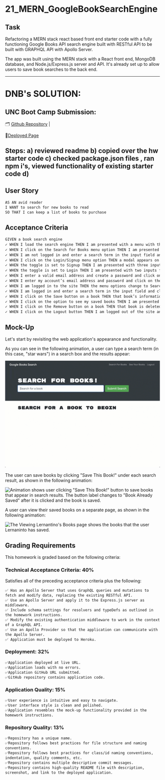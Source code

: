 # 21_MERN_GoogleBookSearchEngine

## Task

Refactoring a MERN stack react based front end starter code with a fully functioning Google Books API search engine built with RESTful API to be built with GRAPHQL API with Apollo Server. 

The app was built using the MERN stack with a React front end, MongoDB database, and Node.js/Express.js server and API. It's already set up to allow users to save book searches to the back end. 

--------------------------------
# DNB's SOLUTION: 

## UNC Boot Camp Submission: 

🗂️ [Github Repository]() | 

📑[Deployed Page ]() 

Steps: 
a) reviewed readme 
b) copied over the hw starter code
c) checked package.json files , ran npm i's, viewed functionality of existing starter code
d) 
--------------------------------

## User Story

```
AS AN avid reader
I WANT to search for new books to read
SO THAT I can keep a list of books to purchase
```


## Acceptance Criteria

```md
GIVEN a book search engine
✓ WHEN I load the search engine THEN I am presented with a menu with the options Search for Books and Login/Signup and an input field to search for books and a submit button
✓ WHEN I click on the Search for Books menu option THEN I am presented with an input field to search for books and a submit button
✓ WHEN I am not logged in and enter a search term in the input field and click the submit button THEN I am presented with several search results, each featuring a book’s title, author, description, image, and a link to that book on the Google Books site
✓ WHEN I click on the Login/Signup menu option THEN a modal appears on the screen with a toggle between the option to log in or sign up
✓ WHEN the toggle is set to Signup THEN I am presented with three inputs for a username, an email address, and a password, and a signup button
✓ WHEN the toggle is set to Login THEN I am presented with two inputs for an email address and a password and login button
✓ WHEN I enter a valid email address and create a password and click on the signup button THEN my user account is created and I am logged in to the site
✓ WHEN I enter my account’s email address and password and click on the login button THEN I the modal closes and I am logged in to the site
✓ WHEN I am logged in to the site THEN the menu options change to Search for Books, an option to see my saved books, and Logout
✓ WHEN I am logged in and enter a search term in the input field and click the submit button THEN I am presented with several search results, each featuring a book’s title, author, description, image, and a link to that book on the Google Books site and a button to save a book to my account
✓ WHEN I click on the Save button on a book THEN that book’s information is saved to my account
✓ WHEN I click on the option to see my saved books THEN I am presented with all of the books I have saved to my account, each featuring the book’s title, author, description, image, and a link to that book on the Google Books site and a button to remove a book from my account
✓ WHEN I click on the Remove button on a book THEN that book is deleted from my saved books list
✓ WHEN I click on the Logout button THEN I am logged out of the site and presented with a menu with the options Search for Books and Login/Signup and an input field to search for books and a submit button  
```

## Mock-Up


Let's start by revisiting the web application's appearance and functionality.

As you can see in the following animation, a user can type a search term (in this case, "star wars") in a search box and the results appear:

![Animation shows "star wars" typed into a search box and books about Star Wars appearing as results.](./Assets/21-mern-homework-demo-01.gif)

The user can save books by clicking "Save This Book!" under each search result, as shown in the following animation:

![Animation shows user clicking "Save This Book!" button to save books that appear in search results. The button label changes to "Book Already Saved" after it is clicked and the book is saved.](./Assets/21-mern-homework-demo-02.gif)

A user can view their saved books on a separate page, as shown in the following animation:

![The Viewing Lernantino's Books page shows the books that the user Lernaninto has saved.](./Assets/21-mern-homework-demo-03.gif)


## Grading Requirements

This homework is graded based on the following criteria:

### Technical Acceptance Criteria: 40%
Satisfies all of the preceding acceptance criteria plus the following:

```
✅ Has an Apollo Server that uses GraphQL queries and mutations to fetch and modify data, replacing the existing RESTful API.
✅ Use an Apollo Server and apply it to the Express.js server as middleware.
✅ Include schema settings for resolvers and typeDefs as outlined in the homework instructions.
✅ Modify the existing authentication middleware to work in the context of a GraphQL API.
✅ Use an Apollo Provider so that the application can communicate with the Apollo Server.
✅ Application must be deployed to Heroku.
```

### Deployment: 32%

```
✅Application deployed at live URL.
✅Application loads with no errors.
✅Application GitHub URL submitted.
✅GitHub repository contains application code.
```

### Application Quality: 15%

```
✅User experience is intuitive and easy to navigate.
✅User interface style is clean and polished.
✅Application resembles the mock-up functionality provided in the homework instructions.
```

### Repository Quality: 13%

```
✅Repository has a unique name.
✅Repository follows best practices for file structure and naming conventions.
✅Repository follows best practices for class/id naming conventions, indentation, quality comments, etc.
✅Repository contains multiple descriptive commit messages.
✅Repository contains high-quality README file with description, screenshot, and link to the deployed application.
```

